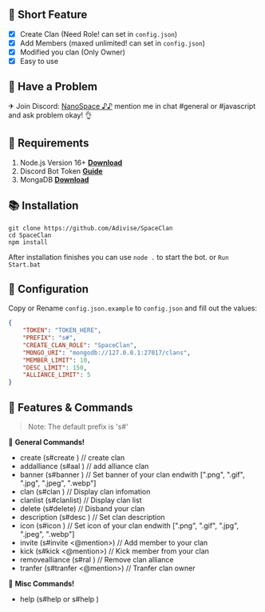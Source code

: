 ## 📑 Short Feature
- [x] Create Clan (Need Role! can set in `config.json`)
- [x] Add Members (maxed unlimited! can set in `config.json`)
- [x] Modified you clan (Only Owner)
- [x] Easy to use

## 🚨 Have a Problem

✈ Join Discord:  [NanoSpace ♪♪](https://discord.gg/SNG3dh3MbR)
   mention me in chat #general or #javascript and ask problem okay! 👌


## 📎 Requirements

1. Node.js Version 16+ **[Download](https://nodejs.org/en/download/)**
2. Discord Bot Token **[Guide](https://discordjs.guide/preparations/setting-up-a-bot-application.html#creating-your-bot)**
3. MongaDB **[Download](https://www.mongodb.com/try/download/community)**

## 📚 Installation

```
git clone https://github.com/Adivise/SpaceClan
cd SpaceClan
npm install
```

After installation finishes you can use `node .` to start the bot. or `Run Start.bat`

## 📄 Configuration

Copy or Rename `config.json.example` to `config.json` and fill out the values:

```json
{
    "TOKEN": "TOKEN_HERE",
    "PREFIX": "s#",
    "CREATE_CLAN_ROLE": "SpaceClan",
    "MONGO_URI": "mongodb://127.0.0.1:27017/clans",
    "MEMBER_LIMIT": 10,
    "DESC_LIMIT": 150,
    "ALLIANCE_LIMIT": 5
}
```

## 🔩 Features & Commands

> Note: The default prefix is 's#'

💌 **General Commands!** 

- create (s#create <name>) // create clan
- addalliance (s#aal <target clan>) // add alliance clan
- banner (s#banner <link>) // Set banner of your clan endwith [".png", ".gif", ".jpg", ".jpeg", ".webp"]
- clan (s#clan <target clan>) // Display clan infomation
- clanlist (s#clanlist) // Display clan list
- delete (s#delete) // Disband your clan
- description (s#desc <text>) // Set clan description
- icon (s#icon <link>) // Set icon of your clan endwith [".png", ".gif", ".jpg", ".jpeg", ".webp"]
- invite (s#invite <@mention>) // Add member to your clan
- kick (s#kick <@mention>) // Kick member from your clan
- removealliance (s#ral <target clan>) // Remove clan alliance 
- tranfer (s#tranfer <@mention>) // Tranfer clan owner

💫 **Misc Commands!** 
- help (s#help or s#help <cmd>)
